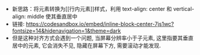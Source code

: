 - 新思路：将元素转换为[[行内元素]]样式，利用 text-align: center 和 vertical-align: middle 使其垂直居中
- 链接: https://codesandbox.io/embed/inline-block-center-7js1wc?fontsize=14&hidenavigation=1&theme=dark
- 但是这种对齐方式会遇到一个问题, 当屏幕分辨率小于子元素, 这里指要其垂直居中的元素, 它会消失不见, 隐藏在屏幕下方, 需要滚动才能发现.
